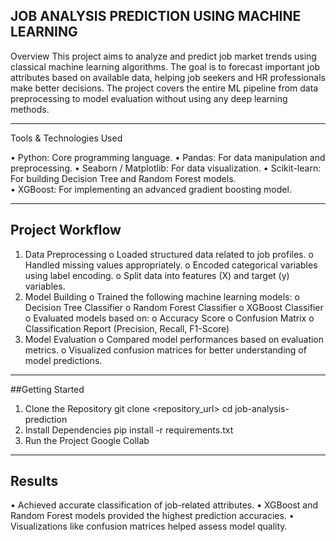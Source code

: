 ## JOB ANALYSIS PREDICTION USING MACHINE LEARNING
Overview
This project aims to analyze and predict job market trends using classical machine learning algorithms.
The goal is to forecast important job attributes based on available data, helping job seekers and HR professionals make better decisions.
The project covers the entire ML pipeline from data preprocessing to model evaluation without using any deep learning methods.
_______________________________________
Tools & Technologies Used

•	Python: Core programming language.
•	Pandas: For data manipulation and preprocessing.
•	Seaborn / Matplotlib: For data visualization.
•	Scikit-learn: For building Decision Tree and Random Forest models.  
•	XGBoost: For implementing an advanced gradient boosting model.
________________________________________
## Project Workflow

1.	Data Preprocessing
o	Loaded structured data related to job profiles.
o	Handled missing values appropriately.
o	Encoded categorical variables using label encoding.
o	Split data into features (X) and target (y) variables.
3.	Model Building
o	Trained the following machine learning models:
o	Decision Tree Classifier
o	Random Forest Classifier
o	XGBoost Classifier
o	Evaluated models based on:
o	Accuracy Score
o	Confusion Matrix
o	Classification Report (Precision, Recall, F1-Score)
4.	Model Evaluation
o	Compared model performances based on evaluation metrics.
o	Visualized confusion matrices for better understanding of model predictions.
________________________________________
##Getting Started
1.	Clone the Repository
   git clone <repository_url>
   cd job-analysis-prediction
2.	Install Dependencies
   pip install -r requirements.txt
3. Run the Project
   Google Collab
________________________________________
## Results
•	Achieved accurate classification of job-related attributes.
•	XGBoost and Random Forest models provided the highest prediction accuracies.
•	Visualizations like confusion matrices helped assess model quality.

